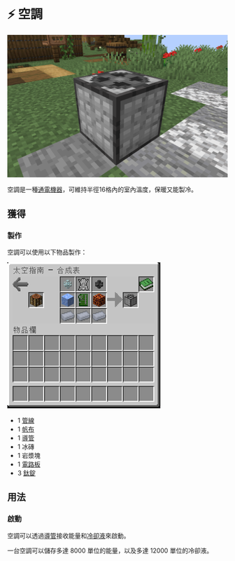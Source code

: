 # ⚡ 空調

![](<../.gitbook/assets/image (213).png>)

空調是一種[通電機器](../space/energy-systems.md)，可維持半徑16格內的室內溫度，保暖又能製冷。

## 獲得

### 製作

空調可以使用以下物品製作：

![](<../.gitbook/assets/image (232).png>)

* 1 [管線](Pipe.md)
* 1 [帆布](Canvas.md)
* 1 [導管](Conduit.md)
* 1 冰磚
* 1 岩漿塊
* 1 [電路板](Circuit-Board.md)
* 3 [鈦錠](titanium-ingot.md)

## 用法

### 啟動

空調可以透過[導管](Conduit.md)接收能量和[冷卻液](Coolant-Unit.md#yong-fa)來啟動。

一台空調可以儲存多達 8000 單位的能量，以及多達 12000 單位的冷卻液。
